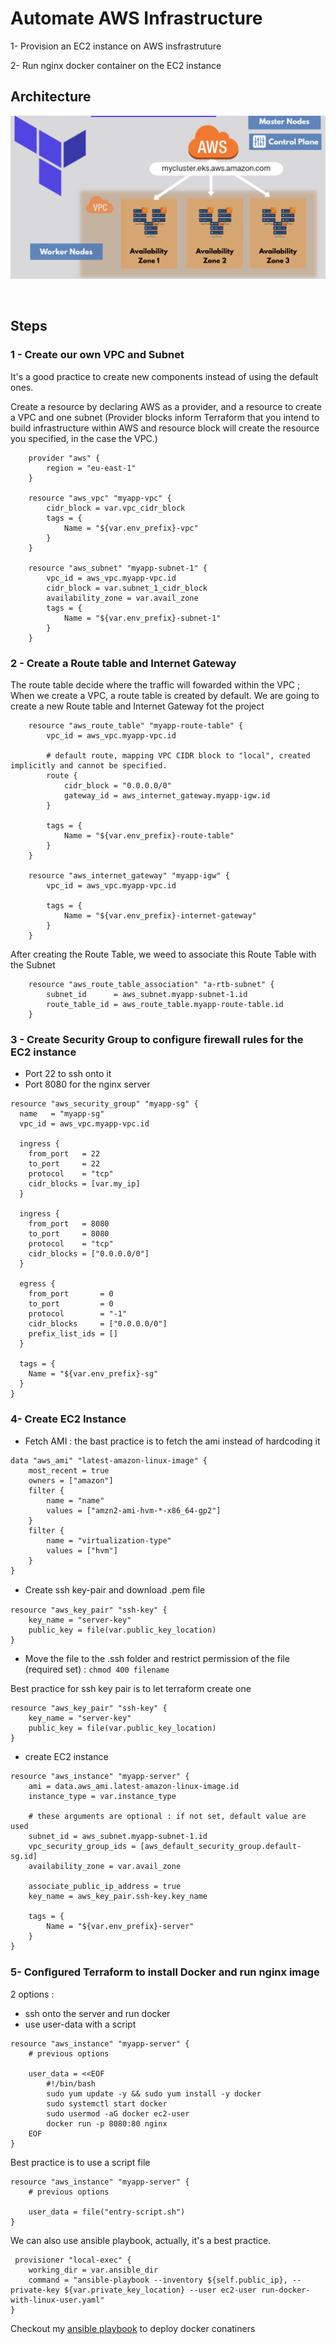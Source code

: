 # Automate AWS Infrastructure 

1- Provision an EC2 instance on AWS insfrastruture 

2- Run nginx docker container on the EC2 instance 

## Architecture 
![Image](/images/archi.png)

<br>

## Steps 

### 1 - Create our own VPC and Subnet 

It's a good practice to create new components instead of using the default ones. 

Create a resource by declaring AWS as a provider, and a resource to create a VPC and one subnet (Provider blocks inform Terraform that you intend to build infrastructure within AWS and resource block will create the resource you specified, in the case the VPC.)

```
    provider "aws" {
        region = "eu-east-1"
    }

    resource "aws_vpc" "myapp-vpc" {
        cidr_block = var.vpc_cidr_block
        tags = {
            Name = "${var.env_prefix}-vpc"
        }
    }

    resource "aws_subnet" "myapp-subnet-1" {
        vpc_id = aws_vpc.myapp-vpc.id
        cidr_block = var.subnet_1_cidr_block
        availability_zone = var.avail_zone
        tags = {
            Name = "${var.env_prefix}-subnet-1"
        }
    }

```
### 2 - Create a Route table and Internet Gateway
The route table decide where the traffic will fowarded within the VPC ; When we create a VPC, a route table is created by default. 
We are going to create a new Route table and Internet Gateway fot the project 

```
    resource "aws_route_table" "myapp-route-table" {
        vpc_id = aws_vpc.myapp-vpc.id

        # default route, mapping VPC CIDR block to "local", created implicitly and cannot be specified.
        route {
            cidr_block = "0.0.0.0/0"
            gateway_id = aws_internet_gateway.myapp-igw.id
        }

        tags = {
            Name = "${var.env_prefix}-route-table"
        }
    }

    resource "aws_internet_gateway" "myapp-igw" {
        vpc_id = aws_vpc.myapp-vpc.id
        
        tags = {
            Name = "${var.env_prefix}-internet-gateway"
        }
    }
```

After creating the Route Table, we weed to associate this Route Table with the Subnet

```
    resource "aws_route_table_association" "a-rtb-subnet" {
        subnet_id      = aws_subnet.myapp-subnet-1.id
        route_table_id = aws_route_table.myapp-route-table.id
    }
```

### 3 - Create Security Group to configure firewall rules for the EC2 instance
- Port 22 to ssh onto it 
- Port 8080 for the nginx server

```
resource "aws_security_group" "myapp-sg" {
  name   = "myapp-sg"
  vpc_id = aws_vpc.myapp-vpc.id

  ingress {
    from_port   = 22
    to_port     = 22
    protocol    = "tcp"
    cidr_blocks = [var.my_ip]
  }

  ingress {
    from_port   = 8080
    to_port     = 8080
    protocol    = "tcp"
    cidr_blocks = ["0.0.0.0/0"]
  }

  egress {
    from_port       = 0
    to_port         = 0
    protocol        = "-1"
    cidr_blocks     = ["0.0.0.0/0"]
    prefix_list_ids = []
  }

  tags = {
    Name = "${var.env_prefix}-sg"
  }
}

```

### 4- Create EC2 Instance
- Fetch AMI : the bast practice is to fetch the ami instead of hardcoding it 

```
data "aws_ami" "latest-amazon-linux-image" {
    most_recent = true
    owners = ["amazon"]
    filter {
        name = "name"
        values = ["amzn2-ami-hvm-*-x86_64-gp2"]
    }
    filter {
        name = "virtualization-type"
        values = ["hvm"]
    }
}

```
- Create ssh key-pair and download .pem ﬁle
```
resource "aws_key_pair" "ssh-key" {
    key_name = "server-key"
    public_key = file(var.public_key_location)
}
```

- Move the file to the .ssh folder and restrict permission of the file (required set) : `chmod 400 filename`

Best practice for ssh key pair is to let terraform create one

```
resource "aws_key_pair" "ssh-key" {
    key_name = "server-key"
    public_key = file(var.public_key_location)
}
```
- create EC2 instance

```
resource "aws_instance" "myapp-server" {
    ami = data.aws_ami.latest-amazon-linux-image.id
    instance_type = var.instance_type

    # these arguments are optional : if not set, default value are used
    subnet_id = aws_subnet.myapp-subnet-1.id
    vpc_security_group_ids = [aws_default_security_group.default-sg.id]
    availability_zone = var.avail_zone

    associate_public_ip_address = true
    key_name = aws_key_pair.ssh-key.key_name

    tags = {
        Name = "${var.env_prefix}-server"
    }
}
```

### 5- Conﬁgured Terraform to install Docker and run nginx image
2 options :
- ssh onto the server and run docker 
- use user-data with a script 

```
resource "aws_instance" "myapp-server" {
    # previous options 

    user_data = <<EOF
        #!/bin/bash
        sudo yum update -y && sudo yum install -y docker
        sudo systemctl start docker 
        sudo usermod -aG docker ec2-user
        docker run -p 8080:80 nginx
    EOF
}
```
Best practice is to use a script file 

```
resource "aws_instance" "myapp-server" {
    # previous options 

    user_data = file("entry-script.sh")
}
```

We can also use ansible playbook, actually, it's a best practice. 

```
 provisioner "local-exec" {
    working_dir = var.ansible_dir
    command = "ansible-playbook --inventory ${self.public_ip}, --private-key ${var.private_key_location} --user ec2-user run-docker-with-linux-user.yaml"
}
```

Checkout my [ansible playbook](https://github.com/hotiaDiallo/ansible-hands-on/tree/main/run-docker) to deploy docker conatiners



